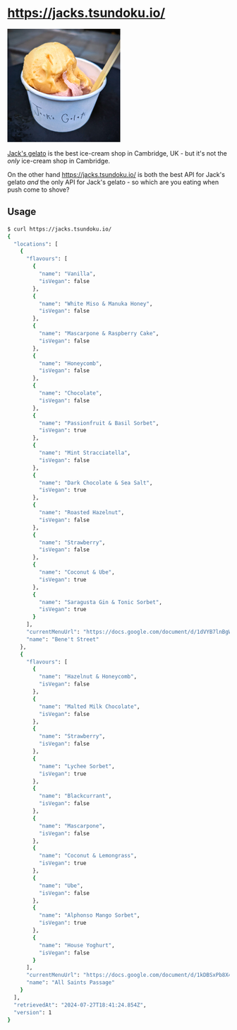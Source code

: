 # https://jacks.tsundoku.io/

<a href="https://jacks.tsundoku.io"><img src="https://github.com/chromy/images/blob/main/jacks-cover.jpg" width="256" height="256"></a>

[Jack's gelato](https://www.jacksgelato.com/) is the best ice-cream shop
in Cambridge, UK - but it's not the *only* ice-cream shop in Cambridge.

On the other hand https://jacks.tsundoku.io/ is both the best API for
Jack's gelato *and* the only API for Jack's gelato - so which are you
eating when push come to shove?

## Usage

```bash
$ curl https://jacks.tsundoku.io/
{
  "locations": [
    {
      "flavours": [
        {
          "name": "Vanilla",
          "isVegan": false
        },
        {
          "name": "White Miso & Manuka Honey",
          "isVegan": false
        },
        {
          "name": "Mascarpone & Raspberry Cake",
          "isVegan": false
        },
        {
          "name": "Honeycomb",
          "isVegan": false
        },
        {
          "name": "Chocolate",
          "isVegan": false
        },
        {
          "name": "Passionfruit & Basil Sorbet",
          "isVegan": true
        },
        {
          "name": "Mint Stracciatella",
          "isVegan": false
        },
        {
          "name": "Dark Chocolate & Sea Salt",
          "isVegan": true
        },
        {
          "name": "Roasted Hazelnut",
          "isVegan": false
        },
        {
          "name": "Strawberry",
          "isVegan": false
        },
        {
          "name": "Coconut & Ube",
          "isVegan": true
        },
        {
          "name": "Saragusta Gin & Tonic Sorbet",
          "isVegan": true
        }
      ],
      "currentMenuUrl": "https://docs.google.com/document/d/1dVYB7lnBgWE0bPhc9SFz0aLrkDfSCulrMctW1gDfCA8/export?format=pdf",
      "name": "Bene't Street"
    },
    {
      "flavours": [
        {
          "name": "Hazelnut & Honeycomb",
          "isVegan": false
        },
        {
          "name": "Malted Milk Chocolate",
          "isVegan": false
        },
        {
          "name": "Strawberry",
          "isVegan": false
        },
        {
          "name": "Lychee Sorbet",
          "isVegan": true
        },
        {
          "name": "Blackcurrant",
          "isVegan": false
        },
        {
          "name": "Mascarpone",
          "isVegan": false
        },
        {
          "name": "Coconut & Lemongrass",
          "isVegan": true
        },
        {
          "name": "Ube",
          "isVegan": false
        },
        {
          "name": "Alphonso Mango Sorbet",
          "isVegan": true
        },
        {
          "name": "House Yoghurt",
          "isVegan": false
        }
      ],
      "currentMenuUrl": "https://docs.google.com/document/d/1kDBSxPb8X4L2TKXWUmm2A-VGuPVTyxmfbq9iwUQQ2nc/export?format=pdf",
      "name": "All Saints Passage"
    }
  ],
  "retrievedAt": "2024-07-27T18:41:24.854Z",
  "version": 1
}
```

